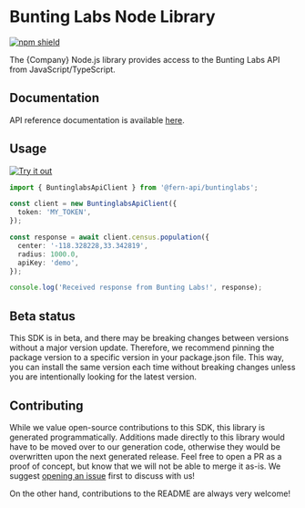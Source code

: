 # Bunting Labs Node Library

[![npm shield](https://img.shields.io/npm/v/@fern-api/buntinglabs)](https://www.npmjs.com/package/@fern-api/buntinglabs)

The {Company} Node.js library provides access to the Bunting Labs API from JavaScript/TypeScript.

## Documentation

API reference documentation is available [here](https://docs.buntinglabs.com/introduction).

## Usage

[![Try it out](https://developer.stackblitz.com/img/open_in_stackblitz.svg)](https://stackblitz.com/edit/typescript-example-using-sdk-built-with-fern-yjuxa6?file=app.ts&view=editor)

```typescript
import { BuntinglabsApiClient } from '@fern-api/buntinglabs';

const client = new BuntinglabsApiClient({
  token: 'MY_TOKEN',
});

const response = await client.census.population({
  center: '-118.328228,33.342819',
  radius: 1000.0,
  apiKey: 'demo',
});

console.log('Received response from Bunting Labs!', response);
```

## Beta status

This SDK is in beta, and there may be breaking changes between versions without a major version update. Therefore, we recommend pinning the package version to a specific version in your package.json file. This way, you can install the same version each time without breaking changes unless you are intentionally looking for the latest version.

## Contributing

While we value open-source contributions to this SDK, this library is generated programmatically. Additions made directly to this library would have to be moved over to our generation code, otherwise they would be overwritten upon the next generated release. Feel free to open a PR as a proof of concept, but know that we will not be able to merge it as-is. We suggest [opening an issue](https://github.com/fern-buntinglabs/buntinglabs-node/issues) first to discuss with us!

On the other hand, contributions to the README are always very welcome!
